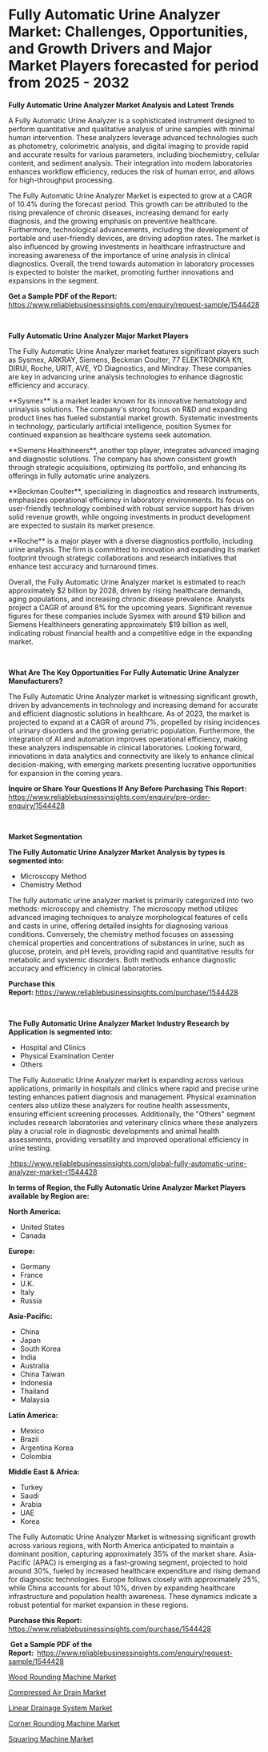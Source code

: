 <p><h1>Fully Automatic Urine Analyzer Market: Challenges, Opportunities, and Growth Drivers and Major Market Players forecasted for period from 2025 - 2032</h1></p><p><strong>Fully Automatic Urine Analyzer Market Analysis and Latest Trends</strong></p>
<p><p>A Fully Automatic Urine Analyzer is a sophisticated instrument designed to perform quantitative and qualitative analysis of urine samples with minimal human intervention. These analyzers leverage advanced technologies such as photometry, colorimetric analysis, and digital imaging to provide rapid and accurate results for various parameters, including biochemistry, cellular content, and sediment analysis. Their integration into modern laboratories enhances workflow efficiency, reduces the risk of human error, and allows for high-throughput processing.</p><p>The Fully Automatic Urine Analyzer Market is expected to grow at a CAGR of 10.4% during the forecast period. This growth can be attributed to the rising prevalence of chronic diseases, increasing demand for early diagnosis, and the growing emphasis on preventive healthcare. Furthermore, technological advancements, including the development of portable and user-friendly devices, are driving adoption rates. The market is also influenced by growing investments in healthcare infrastructure and increasing awareness of the importance of urine analysis in clinical diagnostics. Overall, the trend towards automation in laboratory processes is expected to bolster the market, promoting further innovations and expansions in the segment.</p></p>
<p><strong>Get a Sample PDF of the Report:&nbsp;</strong> <a href="https://www.reliablebusinessinsights.com/enquiry/request-sample/1544428?utm_campaign=950&utm_medium=2&utm_source=Github&utm_content=ia&utm_term=08042025&utm_id=fully-automatic-urine-analyzer">https://www.reliablebusinessinsights.com/enquiry/request-sample/1544428</a></p>
<p>&nbsp;</p>
<p><strong>Fully Automatic Urine Analyzer Major Market Players</strong></p>
<p><p>The Fully Automatic Urine Analyzer market features significant players such as Sysmex, ARKRAY, Siemens, Beckman Coulter, 77 ELEKTRONIKA Kft, DIRUI, Roche, URIT, AVE, YD Diagnostics, and Mindray. These companies are key in advancing urine analysis technologies to enhance diagnostic efficiency and accuracy.</p><p>**Sysmex** is a market leader known for its innovative hematology and urinalysis solutions. The company's strong focus on R&D and expanding product lines has fueled substantial market growth. Systematic investments in technology, particularly artificial intelligence, position Sysmex for continued expansion as healthcare systems seek automation.</p><p>**Siemens Healthineers**, another top player, integrates advanced imaging and diagnostic solutions. The company has shown consistent growth through strategic acquisitions, optimizing its portfolio, and enhancing its offerings in fully automatic urine analyzers.</p><p>**Beckman Coulter**, specializing in diagnostics and research instruments, emphasizes operational efficiency in laboratory environments. Its focus on user-friendly technology combined with robust service support has driven solid revenue growth, while ongoing investments in product development are expected to sustain its market presence.</p><p>**Roche** is a major player with a diverse diagnostics portfolio, including urine analysis. The firm is committed to innovation and expanding its market footprint through strategic collaborations and research initiatives that enhance test accuracy and turnaround times.</p><p>Overall, the Fully Automatic Urine Analyzer market is estimated to reach approximately $2 billion by 2028, driven by rising healthcare demands, aging populations, and increasing chronic disease prevalence. Analysts project a CAGR of around 8% for the upcoming years. Significant revenue figures for these companies include Sysmex with around $19 billion and Siemens Healthineers generating approximately $19 billion as well, indicating robust financial health and a competitive edge in the expanding market.</p></p>
<p>&nbsp;</p>
<p><strong>What Are The Key Opportunities For Fully Automatic Urine Analyzer Manufacturers?</strong></p>
<p><p>The Fully Automatic Urine Analyzer market is witnessing significant growth, driven by advancements in technology and increasing demand for accurate and efficient diagnostic solutions in healthcare. As of 2023, the market is projected to expand at a CAGR of around 7%, propelled by rising incidences of urinary disorders and the growing geriatric population. Furthermore, the integration of AI and automation improves operational efficiency, making these analyzers indispensable in clinical laboratories. Looking forward, innovations in data analytics and connectivity are likely to enhance clinical decision-making, with emerging markets presenting lucrative opportunities for expansion in the coming years.</p></p>
<p><strong>Inquire or Share Your Questions If Any Before Purchasing This Report:</strong> <a href="https://www.reliablebusinessinsights.com/enquiry/pre-order-enquiry/1544428?utm_campaign=950&utm_medium=2&utm_source=Github&utm_content=ia&utm_term=08042025&utm_id=fully-automatic-urine-analyzer">https://www.reliablebusinessinsights.com/enquiry/pre-order-enquiry/1544428</a></p>
<p>&nbsp;</p>
<p><strong>Market Segmentation</strong></p>
<p><strong>The Fully Automatic Urine Analyzer Market Analysis by types is segmented into:</strong></p>
<p><ul><li>Microscopy Method</li><li>Chemistry Method</li></ul></p>
<p><p>The fully automatic urine analyzer market is primarily categorized into two methods: microscopy and chemistry. The microscopy method utilizes advanced imaging techniques to analyze morphological features of cells and casts in urine, offering detailed insights for diagnosing various conditions. Conversely, the chemistry method focuses on assessing chemical properties and concentrations of substances in urine, such as glucose, protein, and pH levels, providing rapid and quantitative results for metabolic and systemic disorders. Both methods enhance diagnostic accuracy and efficiency in clinical laboratories.</p></p>
<p><strong>Purchase this Report:&nbsp;</strong><a href="https://www.reliablebusinessinsights.com/purchase/1544428?utm_campaign=950&utm_medium=2&utm_source=Github&utm_content=ia&utm_term=08042025&utm_id=fully-automatic-urine-analyzer">https://www.reliablebusinessinsights.com/purchase/1544428</a></p>
<p>&nbsp;</p>
<p><strong>The Fully Automatic Urine Analyzer Market Industry Research by Application is segmented into:</strong></p>
<p><ul><li>Hospital and Clinics</li><li>Physical Examination Center</li><li>Others</li></ul></p>
<p><p>The Fully Automatic Urine Analyzer market is expanding across various applications, primarily in hospitals and clinics where rapid and precise urine testing enhances patient diagnosis and management. Physical examination centers also utilize these analyzers for routine health assessments, ensuring efficient screening processes. Additionally, the "Others" segment includes research laboratories and veterinary clinics where these analyzers play a crucial role in diagnostic developments and animal health assessments, providing versatility and improved operational efficiency in urine testing.</p></p>
<p><a href="https://www.reliablebusinessinsights.com/global-fully-automatic-urine-analyzer-market-r1544428?utm_campaign=950&utm_medium=2&utm_source=Github&utm_content=ia&utm_term=08042025&utm_id=fully-automatic-urine-analyzer">&nbsp;https://www.reliablebusinessinsights.com/global-fully-automatic-urine-analyzer-market-r1544428</a></p>
<p><strong>In terms of Region, the Fully Automatic Urine Analyzer Market Players available by Region are:</strong></p>
<p>
    <p> <strong> North America: </strong>
        <ul>
            <li>United States</li>
            <li>Canada</li>
        </ul>
        </p> 
    <p> <strong> Europe: </strong>
        <ul>
            <li>Germany</li>
            <li>France</li>
            <li>U.K.</li>
            <li>Italy</li>
            <li>Russia</li>
        </ul>
        </p> 
    <p> <strong> Asia-Pacific: </strong>
        <ul>
            <li>China</li>
            <li>Japan</li>
            <li>South Korea</li>
            <li>India</li>
            <li>Australia</li>
            <li>China Taiwan</li>
            <li>Indonesia</li>
            <li>Thailand</li>
            <li>Malaysia</li>
        </ul>
        </p> 
    <p> <strong> Latin America: </strong>
        <ul>
            <li>Mexico</li>
            <li>Brazil</li>
            <li>Argentina Korea</li>
            <li>Colombia</li>
        </ul>
        </p> 
    <p> <strong> Middle East & Africa: </strong>
        <ul>
            <li>Turkey</li>
            <li>Saudi</li>
            <li>Arabia</li>
            <li>UAE</li>
            <li>Korea</li>
        </ul>
    </p>
    </p>
<p><p>The Fully Automatic Urine Analyzer Market is witnessing significant growth across various regions, with North America anticipated to maintain a dominant position, capturing approximately 35% of the market share. Asia-Pacific (APAC) is emerging as a fast-growing segment, projected to hold around 30%, fueled by increased healthcare expenditure and rising demand for diagnostic technologies. Europe follows closely with approximately 25%, while China accounts for about 10%, driven by expanding healthcare infrastructure and population health awareness. These dynamics indicate a robust potential for market expansion in these regions.</p></p>
<p><strong>Purchase this Report: </strong><a href="https://www.reliablebusinessinsights.com/purchase/1544428?utm_campaign=950&utm_medium=2&utm_source=Github&utm_content=ia&utm_term=08042025&utm_id=fully-automatic-urine-analyzer">https://www.reliablebusinessinsights.com/purchase/1544428</a></p>
<p>&nbsp;<strong>Get a Sample PDF of the Report:&nbsp;&nbsp;</strong><a href="https://www.reliablebusinessinsights.com/enquiry/request-sample/1544428?utm_campaign=950&utm_medium=2&utm_source=Github&utm_content=ia&utm_term=08042025&utm_id=fully-automatic-urine-analyzer">https://www.reliablebusinessinsights.com/enquiry/request-sample/1544428</a></p>
<p><strong></strong></p>
<p><p><a href="https://github.com/rodinayygacklezi/Market-Research-Report-List-1/blob/main/wood-rounding-machine-market.md?utm_campaign=950&utm_medium=2&utm_source=Github&utm_content=ia&utm_term=08042025&utm_id=fully-automatic-urine-analyzer">Wood Rounding Machine Market</a></p><p><a href="https://github.com/osbornrdaflalo/Market-Research-Report-List-1/blob/main/compressed-air-drain-market.md?utm_campaign=950&utm_medium=2&utm_source=Github&utm_content=ia&utm_term=08042025&utm_id=fully-automatic-urine-analyzer">Compressed Air Drain Market</a></p><p><a href="https://github.com/hammelximalschid/Market-Research-Report-List-1/blob/main/linear-drainage-system-market.md?utm_campaign=950&utm_medium=2&utm_source=Github&utm_content=ia&utm_term=08042025&utm_id=fully-automatic-urine-analyzer">Linear Drainage System Market</a></p><p><a href="https://github.com/lindaopodray/Market-Research-Report-List-1/blob/main/corner-rounding-machine-market.md?utm_campaign=950&utm_medium=2&utm_source=Github&utm_content=ia&utm_term=08042025&utm_id=fully-automatic-urine-analyzer">Corner Rounding Machine Market</a></p><p><a href="https://github.com/OlenFleming68/Market-Research-Report-List-1/blob/main/squaring-machine-market.md?utm_campaign=950&utm_medium=2&utm_source=Github&utm_content=ia&utm_term=08042025&utm_id=fully-automatic-urine-analyzer">Squaring Machine Market</a></p></p>